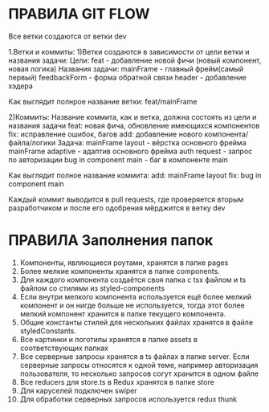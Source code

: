 # ПРАВИЛА GIT FLOW
Все ветки создаются от ветки dev

1.Ветки и коммиты:
1)Ветки создаются в зависимости от цели ветки и названия задачи:
Цели:
feat - добавление новой фичи (новый компонент, новая логика)
 Названия задачи:
mainFrame - главный фрейм(самый первый)
feedbackForm - форма обратной связи
header - добавление хэдера

Как выглядит полнрое название ветки: feat/mainFrame

2)Коммиты:
Название коммита, как и ветка, должна состоять из цели и названия задачи
feat: новая фича, обновление имеющихся компонентов
fix: исправление ошибок, багов
add: добавление нового компонента/файла/логики
Задача:
mainFrame layout - вёрстка основного фрейма
mainFrame adaptive - адаптив основного фрейма
auth request - запрос по авторизации
bug in component main - баг в компоненте main

Как выглядит полное название коммита:
add: mainFrame layout
fix: bug in component main

Каждый коммит выводится в pull requests, где проверяется вторым разработчиком и после его одобрения мёрджится в ветку dev

# ПРАВИЛА Заполнения папок

1) Компоненты, являющиеся роутами, хранятся в папке pages
2) Более мелкие компоненты хранятся в папке components.
3) Для каждого компонента создаётся своя папка с tsx файлом и ts файлом со стилями из styled-components
4) Если внутри мелкого компонента используется ещё более мелкий компонент и он нигде больше не используется, тогда этот более мелкий компонент хранится в папке текущего компонента.
5) Общие константы стилей для нескольких файлах хранятся в файле styledConstants.
6) Все картинки и логотипы хранятся в папке assets в соответствующих папках
7) Все серверные запросы хранятся в ts файлах в папке server. Если серверные запросы относятся к одной теме, например авторизация пользователя, то несколько запросов согут хранится в одном файле
8) Все reducers для store.ts в Redux хранятся в папке store
9) Для каруселей подключен swiper
10) Для обработки серверных запросов используется redux thunk